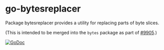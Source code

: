 # go-bytesreplacer

Package bytesreplacer provides a utility for replacing parts of byte slices.

(This is intended to be merged into the `bytes` package as part of
[#9905](https://golang.org/issue/9905).)

[![GoDoc](https://godoc.org/zombiezen.com/go/bytesreplacer?status.svg)](https://godoc.org/zombiezen.com/go/bytesreplacer)

